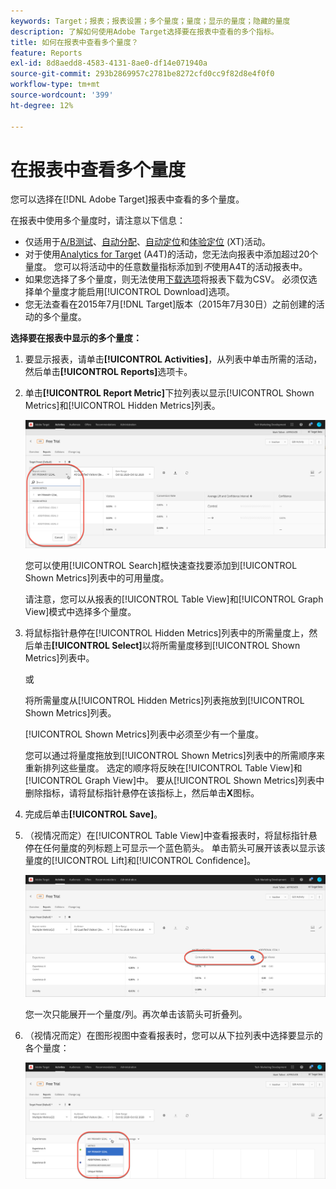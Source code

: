 ```yaml
---
keywords: Target；报表；报表设置；多个量度；量度；显示的量度；隐藏的量度
description: 了解如何使用Adobe Target选择要在报表中查看的多个指标。
title: 如何在报表中查看多个量度？
feature: Reports
exl-id: 8d8aedd8-4583-4131-8ae0-df14e071940a
source-git-commit: 293b2869957c2781be8272cfd0cc9f82d8e4f0f0
workflow-type: tm+mt
source-wordcount: '399'
ht-degree: 12%

---
```


# 在报表中查看多个量度

您可以选择在[!DNL Adobe Target]报表中查看的多个量度。

在报表中使用多个量度时，请注意以下信息：

* 仅适用于[A/B测试](/help/main/c-activities/t-test-ab/test-ab.md)、[自动分配](/help/main/c-activities/automated-traffic-allocation/automated-traffic-allocation.md)、[自动定位](/help/main/c-activities/auto-target/auto-target-to-optimize.md)和[体验定位](/help/main/c-activities/t-experience-target/experience-target.md) (XT)活动。
* 对于使用[Analytics for Target](/help/main/c-integrating-target-with-mac/a4t/a4t.md) (A4T)的活动，您无法向报表中添加超过20个量度。 您可以将活动中的任意数量指标添加到&#x200B;*不*&#x200B;使用A4T的活动报表中。
* 如果您选择了多个量度，则无法使用[下载选项](/help/main/c-reports/c-report-settings/downloading-data-in-csv-file.md)将报表下载为CSV。 必须仅选择单个量度才能启用[!UICONTROL Download]选项。
* 您无法查看在2015年7月[!DNL Target]版本（2015年7月30日）之前创建的活动的多个量度。

**选择要在报表中显示的多个量度：**

1. 要显示报表，请单击&#x200B;**[!UICONTROL Activities]**，从列表中单击所需的活动，然后单击&#x200B;**[!UICONTROL Reports]**&#x200B;选项卡。
1. 单击&#x200B;**[!UICONTROL Report Metric]**&#x200B;下拉列表以显示[!UICONTROL Shown Metrics]和[!UICONTROL Hidden Metrics]列表。

   ![多指标图像](assets/multiple_metrics.png)

   您可以使用[!UICONTROL Search]框快速查找要添加到[!UICONTROL Shown Metrics]列表中的可用量度。

   请注意，您可以从报表的[!UICONTROL Table View]和[!UICONTROL Graph View]模式中选择多个量度。

1. 将鼠标指针悬停在[!UICONTROL Hidden Metrics]列表中的所需量度上，然后单击&#x200B;**[!UICONTROL Select]**&#x200B;以将所需量度移到[!UICONTROL Shown Metrics]列表中。

   或

   将所需量度从[!UICONTROL Hidden Metrics]列表拖放到[!UICONTROL Shown Metrics]列表。

   [!UICONTROL Shown Metrics]列表中必须至少有一个量度。

   您可以通过将量度拖放到[!UICONTROL Shown Metrics]列表中的所需顺序来重新排列这些量度。 选定的顺序将反映在[!UICONTROL Table View]和[!UICONTROL Graph View]中。 要从[!UICONTROL Shown Metrics]列表中删除指标，请将鼠标指针悬停在该指标上，然后单击&#x200B;**X**&#x200B;图标。

1. 完成后单击&#x200B;**[!UICONTROL Save]**。
1. （视情况而定）在[!UICONTROL Table View]中查看报表时，将鼠标指针悬停在任何量度的列标题上可显示一个蓝色箭头。 单击箭头可展开该表以显示该量度的[!UICONTROL Lift]和[!UICONTROL Confidence]。

   ![multiple_metrics_table图像](assets/multiple_metrics_table.png)

   您一次只能展开一个量度/列。再次单击该箭头可折叠列。

1. （视情况而定）在图形视图中查看报表时，您可以从下拉列表中选择要显示的各个量度：

   ![multiple_metrics_graph图像](assets/multiple_metrics_graph.png)
